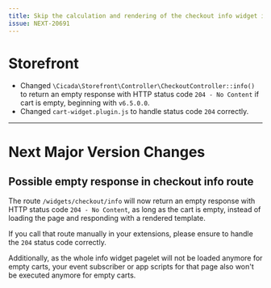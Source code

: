 ```yaml
---
title: Skip the calculation and rendering of the checkout info widget if the cart is empty
issue: NEXT-20691
---
```

# Storefront
* Changed `\Cicada\Storefront\Controller\CheckoutController::info()` to return an empty response with HTTP status code `204 - No Content` if cart is empty, beginning with `v6.5.0.0`.
* Changed `cart-widget.plugin.js` to handle status code `204` correctly.
___
# Next Major Version Changes
## Possible empty response in checkout info route

The route `/widgets/checkout/info` will now return an empty response with HTTP status code `204 - No Content`, as long as the cart is empty, instead of loading the page and responding with a rendered template.

If you call that route manually in your extensions, please ensure to handle the `204` status code correctly.

Additionally, as the whole info widget pagelet will not be loaded anymore for empty carts, your event subscriber or app scripts for that page also won't be executed anymore for empty carts.
